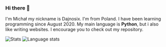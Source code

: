 ### Hi there 👋
I'm Michał my nickname is Dajnosix. I'm from Poland. I have been learning programming since August 2020.
My main language is **Python**, but i also like writing websites.
I encourage you to check out my repository.

![Stats](https://github-readme-stats.vercel.app/api?username=Dajnosix&show_icons=true&include_all_commits=true&count_private=true&hide_title=true)
![Language stats](https://github-readme-stats.vercel.app/api/top-langs/?username=Dajnosix&layout=compact)
